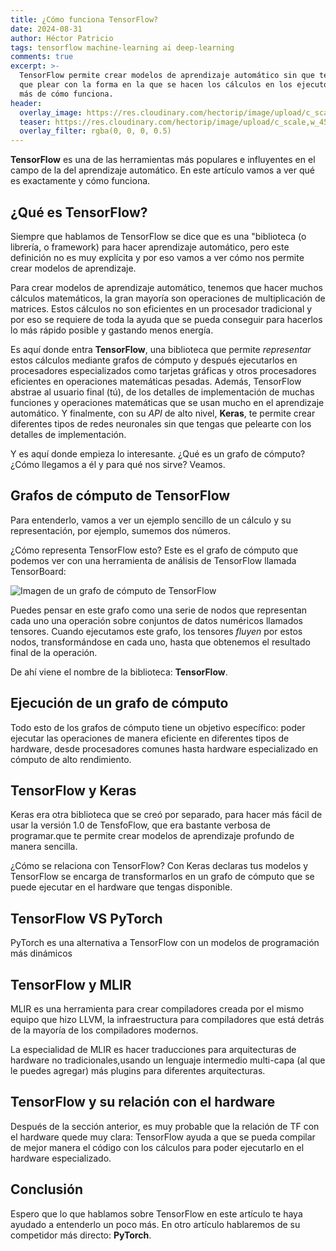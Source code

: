 ```yaml
---
title: ¿Cómo funciona TensorFlow?
date: 2024-08-31
author: Héctor Patricio
tags: tensorflow machine-learning ai deep-learning
comments: true
excerpt: >-
  TensorFlow permite crear modelos de aprendizaje automático sin que te tengas
  que plear con la forma en la que se hacen los cálculos en los ejecutores. Hablemos
  más de cómo funciona.
header:
  overlay_image: https://res.cloudinary.com/hectorip/image/upload/c_scale,w_1450/v1725143057/gabriel-izgi-cfQEO_1S0Rs-unsplash_ihiase.jpg
  teaser: https://res.cloudinary.com/hectorip/image/upload/c_scale,w_450/v1725143057/gabriel-izgi-cfQEO_1S0Rs-unsplash_ihiase.jpg
  overlay_filter: rgba(0, 0, 0, 0.5)
---
```


**TensorFlow** es una de las herramientas más populares e influyentes
en el campo de la del aprendizaje automático. En este artículo vamos a ver
qué es exactamente y cómo funciona.

## ¿Qué es TensorFlow?

Siempre que hablamos de TensorFlow se dice que es una "biblioteca (o librería,
o framework) para hacer aprendizaje automático, pero este definición no es muy
explícita y por eso vamos a ver cómo nos permite crear modelos de aprendizaje.

Para crear modelos de aprendizaje automático, tenemos que hacer muchos cálculos
matemáticos, la gran mayoría son operaciones de multiplicación de matrices.
Estos cálculos no son eficientes en un procesador tradicional y por eso se
requiere de toda la ayuda que se pueda conseguir para hacerlos lo más rápido
posible y gastando menos energía.

Es aquí donde entra **TensorFlow**, una biblioteca que permite _representar_ estos
cálculos mediante grafos de cómputo y después ejecutarlos en procesadores
especializados como tarjetas gráficas y otros procesadores eficientes en
operaciones matemáticas pesadas. Además, TensorFlow abstrae al usuario final (tú),
de los detalles de implementación de muchas funciones y operaciones matemáticas
que se usan mucho en el aprendizaje automático. Y finalmente, con su _API_ de alto
nivel, **Keras**, te permite crear diferentes tipos de redes neuronales sin
que tengas que pelearte con los detalles de implementación.

Y es aquí donde empieza lo interesante. ¿Qué es un grafo de cómputo? ¿Cómo
llegamos a él y para qué nos sirve? Veamos.

## Grafos de cómputo de TensorFlow

Para entenderlo, vamos a ver un ejemplo sencillo de un cálculo y su
representación, por ejemplo, sumemos dos números.

¿Cómo representa TensorFlow esto? Este es el grafo de cómputo que podemos ver con
una herramienta de análisis de TensorFlow llamada TensorBoard:

![Imagen de un grafo de cómputo de TensorFlow](https://res.cloudinary.com/hectorip/image/upload/c_scale,w_250/v1726379906/Screenshot_2024-09-14_at_23.53.34_1_izykn5.png)

Puedes pensar en este grafo como una serie de nodos que representan cada uno
una operación sobre conjuntos de datos numéricos llamados tensores. Cuando
ejecutamos este grafo, los tensores _fluyen_ por estos nodos, transformándose
en cada uno, hasta que obtenemos el resultado final de la operación.

De ahí viene el nombre de la biblioteca: **TensorFlow**.

## Ejecución de un grafo de cómputo

Todo esto de los grafos de cómputo tiene un objetivo específico: poder ejecutar
las operaciones de manera eficiente en diferentes tipos de hardware, desde
procesadores comunes hasta hardware especializado en cómputo de alto
rendimiento.

## TensorFlow y Keras

Keras era otra biblioteca que se creó por separado, para hacer más fácil de usar la versión 1.0 de TensfoFlow, que era bastante verbosa de programar.que te permite crear modelos de aprendizaje profundo de manera sencilla.

¿Cómo se relaciona con TensorFlow? Con Keras declaras tus modelos y TensorFlow se encarga de
transformarlos en un grafo de cómputo que se puede ejecutar en el hardware que tengas disponible.

## TensorFlow VS PyTorch

PyTorch es una alternativa a TensorFlow con un modelos de programación más dinámicos

## TensorFlow y MLIR

MLIR es una herramienta para crear compiladores creada por el mismo equipo
que hizo LLVM, la infraestructura para compiladores que está detrás de
la mayoría de los compiladores modernos.

La especialidad de MLIR es hacer traducciones para arquitecturas de hardware no
tradicionales,usando un lenguaje intermedio multi-capa (al que le puedes agregar)
más plugins para diferentes arquitecturas.

## TensorFlow y su relación con el hardware

Después de la sección anterior, es muy probable que la relación de TF con el hardware quede muy clara: TensorFlow ayuda a que se pueda compilar de mejor manera el código con los cálculos
para poder ejecutarlo en el hardware especializado.

## Conclusión

Espero que lo que hablamos sobre TensorFlow en este artículo te haya ayudado
a entenderlo un poco más. En otro artículo hablaremos de su competidor más directo: **PyTorch**.
